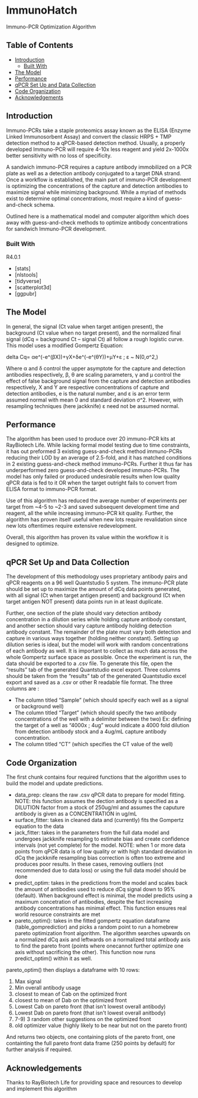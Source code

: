 # ImmunoHatch
Immuno-PCR Optimization Algorithm


<!-- TABLE OF CONTENTS -->
## Table of Contents

* [Introduction](#introduction)
  * [Built With](#built-with)
* [The Model](#the-model)
* [Performance](#performance)
* [qPCR Set Up and Data Collection](#qpcr-set-up-and-data-collection)
* [Code Organization](#code-organization)
* [Acknowledgements](#acknowledgements)



<!-- Introduction -->
## Introduction

Immuno-PCRs take a staple proteomics assay known as the ELISA (Enzyme Linked Immunosorbent Assay) and convert the classic HRPS + TMP detection method to a qPCR-based detection method. Usually, a properly developed Immuno-PCR will require 4-10x less reagent and yield 2x-1000x better sensitivity with no loss of specificity.

A sandwich immuno-PCR requires a capture antibody immobilized on a PCR plate as well as a detection antibody conjugated to a target DNA strand. Once a workflow is established, the main part of immuno-PCR development is optimizing the concentrations of the capture and detection antibodies to maximize signal while minimizing background. While a myriad of methods exist to determine optimal concentrations, most require a kind of guess-and-check schema. 

Outlined here is a mathematical model and computer algorithm which does away with guess-and-check methods to optimize antibody concentrations for sandwich Immuno-PCR development.

### Built With
R4.0.1
* [stats]
* [nlstools]
* [tidyverse]
* [scatterplot3d]
* [ggpubr]



<!-- The Model -->
## The Model

In general, the signal (Ct value when target antigen present), the background (Ct value when no target present), and the normalized final signal (dCq = background Ct – signal Ct) all follow a rough logistic curve. This model uses a modified Gompertz Equation:

delta Cq= αe^(-e^(βX))+γX+δe^(-e^(θY))+μY+ε  ; ε ~ N(0,σ^2,)

Where α and δ control the upper asymptote for the capture and detection antibodies respectively, β, θ are scaling parameters, γ and μ control the effect of false background signal from the capture and detection antibodies respectively, X and Y are respective concentrations of capture and detection antibodies, e is the natural number, and ε is an error term assumed normal with mean 0 and standard deviation σ^2. However, with resampling techniques (here jackknife) ε need not be assumed normal.


<!-- Performance -->
## Performance

The algorithm has been used to produce over 20 immuno-PCR kits at RayBiotech Life. While lacking formal model testing due to time constraints, it has out preformed 3 existing guess-and-check method immuno-PCRs reducing their LOD by an average of 2.5-fold, and it has matched conditions in 2 existing guess-and-check method immuno-PCRs. Further it thus far has underperformed zero guess-and-check developed immuno-PCRs. The model has only failed or produced undesirable results when low quality qPCR data is fed to it OR when the target outright fails to convert from ELISA format to immuno-PCR format. 

Use of this algorithm has reduced the average number of experiments per target from ~4-5 to ~2-3 and saved subsequent development time and reagent, all the while increasing immuno-PCR kit quality. Further, the algorithm has proven itself useful when new lots require revalidation since new lots oftentimes require extensive redevelopment. 

Overall, this algorithm has proven its value within the workflow it is designed to optimize.


<!-- qPCR Set Up and Data Collection -->
## qPCR Set Up and Data Collection

The development of this methodology uses proprietary antibody pairs and qPCR reagents on a 96 well Quantstudio 5 system. The immuno-PCR plate should be set up to maximize the amount of dCq data points generated, with all signal (Ct when target antigen present) and background (Ct when target antigen NOT present) data points run in at least duplicate. 

Further, one section of the plate should vary detection antibody concentration in a dilution series while holding capture antibody constant, and another section should vary capture antibody holding detection antibody constant. The remainder of the plate must vary both detection and capture in various ways together (holding neither constant). Setting up dilution series is ideal, but the model will work with random concentrations of each antibody as well. It is important to collect as much data across the whole Gompertz surface space as possible. 
Once the experiment is run, the data should be exported to a .csv file. To generate this file, open the “results” tab of the generated Quantstudio excel export. Three columns should be taken from the “results” tab of the generated Quantstudio excel export and saved as a .csv or other R readable file format. The three columns are :

  * The column titled “Sample” (which should specify each well as a signal or background well) 
  * The column titled “Target” (which should specify the two antibody concentrations of the well with a delimiter between the two) Ex: defining the target of a well as “4000x ; 4ug” would indicate a 4000 fold dilution from detection antibody stock and a 4ug/mL capture antibody concentration.
  * The column titled “CT” (which specifies the CT value of the well)

<!-- Code Organization -->
## Code Organization

The first chunk contains four required functions that the algorithm uses to build the model and update predictions. 

  * data_prep: cleans the raw .csv qPCR data to prepare for model fitting. NOTE: this function assumes the dection antibody is specified as a DILUTION factor from a stock of 250ug/ml and assumes the caputure antibody is given as a CONCENTRATION in ug/mL
  * surface_fitter: takes in cleaned data and (currently) fits the Gompertz equation to the data
  * jack_fitter: takes in the parameters from the full data model and undergoes jackknife resampling to estimate bias and create confidence intervals (not yet complete) for the model. NOTE: when 1 or more data points from qPCR data is of low quality or with high standard deviation in dCq the jackknife resampling bias correction is often too extreme and produces poor results. In these cases, removing outliers (not recommended due to data loss) or using the full data model should be done
  * predict_optim: takes in the predictions from the model and scales back the amount of antibodies used to reduce dCq signal down to 95% (default). When background effect is minimal, the model predicts using a maximum concetration of antibodies, despite the fact increasing antibody concentrations has minimal effect. This function ensures real world resource constraints are met 
  * pareto_optim(): takes in the fitted gompertz equation dataframe (table_gompredictior) and picks a random point to run a homebrew pareto optimization front algorithm. The algorithm searches upwards on a normalized dCq axis and leftwards on a normalized total antibody axis to find the pareto front (points where onecannot further optimize one axis without sacrificing the other). This function now runs predict_optim() within it as well.

pareto_optim() then displays a dataframe with 10 rows:
1) Max signal
2) Min overall antibody usage
3) closest to mean of Cab on the optimized front
4) closest to mean of Dab on the optimized front
5) Lowest Cab on pareto front (that isn't lowest overall antibody)
6) Lowest Dab on pareto front (that isn't lowest overall anitbody)
7)  7-9) 3 random other suggestions on the optimized front
10) old optimizer value (highly likely to be near but not on the pareto front)

And returns two objects, one containing plots of the pareto front, one containting the full pareto front data frame (250 points by default) for further analysis if required. 




<!-- ACKNOWLEDGEMENTS -->
## Acknowledgements
Thanks to RayBiotech Life for providing space and resources to develop and implement this algorithm 

